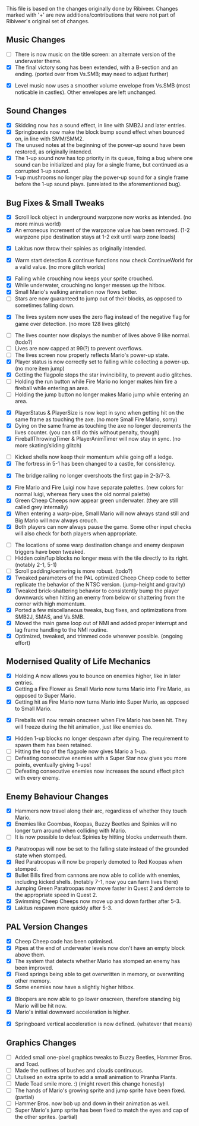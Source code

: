 This file is based on the changes originally done by Ribiveer.
Changes marked with '+' are new additions/contributions that were not part of Ribiveer's original set of changes.

## Music Changes
- [ ] There is now music on the title screen: an alternate version of the underwater theme.
- [x] The final victory song has been extended, with a B-section and an ending. (ported over from Vs.SMB; may need to adjust further)
+ [x] Level music now uses a smoother volume envelope from Vs.SMB (most noticable in castles). Other envelopes are left unchanged.

## Sound Changes
+ [x] Skidding now has a sound effect, in line with SMB2J and later entries.
+ [x] Springboards now make the block bump sound effect when bounced on, in line with SMM/SMM2.
+ [x] The unused notes at the beginning of the power-up sound have been restored, as originally intended.
+ [x] The 1-up sound now has top priority in its queue, fixing a bug where one sound can be initialized and play for a single frame, but continued as a corrupted 1-up sound.
+ [x] 1-up mushrooms no longer play the power-up sound for a single frame before the 1-up sound plays. (unrelated to the aforementioned bug).

## Bug Fixes & Small Tweaks
+ [x] Scroll lock object in underground warpzone now works as intended. (no more minus world)
+ [x] An erroneous increment of the warpzone value has been removed. (1-2 warpzone pipe destination stays at 1-2 exit until warp zone loads)
- [x] Lakitus now throw their spinies as originally intended.
+ [x] Warm start detection & continue functions now check ContinueWorld for a valid value. (no more glitch worlds)
- [x] Falling while crouching now keeps your sprite crouched.
- [x] While underwater, crouching no longer messes up the hitbox.
- [x] Small Mario's walking animation now flows better.
- [ ] Stars are now guaranteed to jump out of their blocks, as opposed to sometimes falling down.
+ [x] The lives system now uses the zero flag instead of the negative flag for game over detection. (no more 128 lives glitch)
- [ ] The lives counter now displays the number of lives above 9 like normal. (todo?)
- [ ] Lives are now capped at 99(?) to prevent overflows.
- [ ] The lives screen now properly reflects Mario's power-up state.
- [x] Player status is now correctly set to falling while collecting a power-up. (no more item jump)
- [x] Getting the flagpole stops the star invincibility, to prevent audio glitches.
- [ ] Holding the run button while Fire Mario no longer makes him fire a fireball while entering an area.
- [ ] Holding the jump button no longer makes Mario jump while entering an area.
+ [x] PlayerStatus & PlayerSize is now kept in sync when getting hit on the same frame as touching the axe. (no more Small Fire Mario, sorry)
+ [x] Dying on the same frame as touching the axe no longer decrements the lives counter. (you can still do this without penalty, though)
+ [x] FireballThrowingTimer & PlayerAnimTimer will now stay in sync. (no more skating/sliding glitch)
- [ ] Kicked shells now keep their momentum while going off a ledge.
- [x] The fortress in 5-1 has been changed to a castle, for consistency.
+ [x] The bridge railing no longer overshoots the first gap in 2-3/7-3.
- [x] Fire Mario and Fire Luigi now have separate palettes. (new colors for normal luigi, whereas fiery uses the old normal palette)
- [x] Green Cheep Cheeps now appear green underwater. (they are still called grey internally)
- [x] When entering a warp-pipe, Small Mario will now always stand still and Big Mario will now always crouch.
- [x] Both players can now always pause the game. Some other input checks will also check for both players when appropriate.
+ [ ] The locations of some warp destination change and enemy despawn triggers have been tweaked.
+ [ ] Hidden coin/1up blocks no longer mess with the tile directly to its right. (notably 2-1, 5-1)
+ [ ] Scroll padding/centering is more robust. (todo?)
+ [x] Tweaked parameters of the PAL optimized Cheep Cheep code to better replicate the behavior of the NTSC version. (jump-height and gravity)
+ [x] Tweaked brick-shattering behavior to consistently bump the player downwards when hitting an enemy from below or shattering from the corner with high momentum.
+ [x] Ported a few miscellaneous tweaks, bug fixes, and optimizations from SMB2J, SMAS, and Vs.SMB.
+ [x] Moved the main game loop out of NMI and added proper interrupt and lag frame handling to the NMI routine.
+ [x] Optimized, tweaked, and trimmed code wherever possible. (ongoing effort)

## Modernised Quality of Life Mechanics
- [x] Holding A now allows you to bounce on enemies higher, like in later entries.
- [x] Getting a Fire Flower as Small Mario now turns Mario into Fire Mario, as opposed to Super Mario.
- [x] Getting hit as Fire Mario now turns Mario into Super Mario, as opposed to Small Mario.
+ [x] Fireballs will now remain onscreen when Fire Mario has been hit. They will freeze during the hit animation, just like enemies do.
- [x] Hidden 1-up blocks no longer despawn after dying. The requirement to spawn them has been retained.
- [ ] Hitting the top of the flagpole now gives Mario a 1-up.
- [ ] Defeating consecutive enemies with a Super Star now gives you more points, eventually giving 1-ups!
- [ ] Defeating consecutive enemies now increases the sound effect pitch with every enemy.

## Enemy Behaviour Changes
- [x] Hammers now travel along their arc, regardless of whether they touch Mario.
- [x] Enemies like Goombas, Koopas, Buzzy Beetles and Spinies will no longer turn around when colliding with Mario.
- [ ] It is now possible to defeat Spinies by hitting blocks underneath them.
+ [x] Paratroopas will now be set to the falling state instead of the grounded state when stomped. 
+ [x] Red Paratroopas will now be properly demoted to Red Koopas when stomped.
+ [x] Bullet Bills fired from cannons are now able to collide with enemies, including kicked shells. (notably 7-1, now you can farm lives there)
+ [x] Jumping Green Paratroopas now move faster in Quest 2 and demote to the appropriate speed in Quest 2.
+ [x] Swimming Cheep Cheeps now move up and down farther after 5-3.
+ [x] Lakitus respawn more quickly after 5-3.

## PAL Version Changes
- [x] Cheep Cheep code has been optimised.
- [x] Pipes at the end of underwater levels now don't have an empty block above them.
- [x] The system that detects whether Mario has stomped an enemy has been improved.
- [x] Fixed springs being able to get overwritten in memory, or overwriting other memory.
- [x] Some enemies now have a slightly higher hitbox.
+ [x] Bloopers are now able to go lower onscreen, therefore standing big Mario will be hit now.
+ [x] Mario's initial downward acceleration is higher.
- [x] Springboard vertical acceleration is now defined. (whatever that means)

## Graphics Changes
- [ ] Added small one-pixel graphics tweaks to Buzzy Beetles, Hammer Bros. and Toad.
- [ ] Made the outlines of bushes and clouds continuous.
- [ ] Utulised an extra sprite to add a small animation to Piranha Plants.
- [ ] Made Toad smile more. :) (might revert this change honestly)
- [ ] The hands of Mario's growing sprite and jump sprite have been fixed. (partial)
- [ ] Hammer Bros. now bob up and down in their animation as well.
- [ ] Super Mario's jump sprite has been fixed to match the eyes and cap of the other sprites. (partial)
